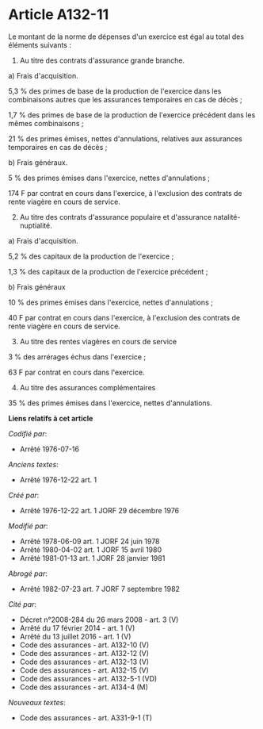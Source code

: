 # Article A132-11

Le montant de la norme de dépenses d'un exercice est égal au total des éléments suivants :

1. Au titre des contrats d'assurance grande branche.

a) Frais d'acquisition.

5,3 % des primes de base de la production de l'exercice dans les combinaisons autres que les assurances temporaires en cas de
décès ;

1,7 % des primes de base de la production de l'exercice précédent dans les mêmes combinaisons ;

21 % des primes émises, nettes d'annulations, relatives aux assurances temporaires en cas de décès ;

b) Frais généraux.

5 % des primes émises dans l'exercice, nettes d'annulations ;

174 F par contrat en cours dans l'exercice, à l'exclusion des contrats de rente viagère en cours de service.

2. Au titre des contrats d'assurance populaire et d'assurance natalité-nuptialité.

a) Frais d'acquisition.

5,2 % des capitaux de la production de l'exercice ;

1,3 % des capitaux de la production de l'exercice précédent ;

b) Frais généraux

10 % des primes émises dans l'exercice, nettes d'annulations ;

40 F par contrat en cours dans l'exercice, à l'exclusion des contrats de rente viagère en cours de service.

3. Au titre des rentes viagères en cours de service

3 % des arrérages échus dans l'exercice ;

63 F par contrat en cours dans l'exercice.

4. Au titre des assurances complémentaires

35 % des primes émises dans l'exercice, nettes d'annulations.

**Liens relatifs à cet article**

_Codifié par_:

  - Arrêté 1976-07-16

_Anciens textes_:

  - Arrêté 1976-12-22 art. 1

_Créé par_:

  - Arrêté 1976-12-22 art. 1 JORF 29 décembre 1976

_Modifié par_:

  - Arrêté 1978-06-09 art. 1 JORF 24 juin 1978
  - Arrêté 1980-04-02 art. 1 JORF 15 avril 1980
  - Arrêté 1981-01-13 art. 1 JORF 28 janvier 1981

_Abrogé par_:

  - Arrêté 1982-07-23 art. 7 JORF 7 septembre 1982

_Cité par_:

  - Décret n°2008-284 du 26 mars 2008 - art. 3 (V)
  - Arrêté du 17 février 2014 - art. 1 (V)
  - Arrêté du 13 juillet 2016 - art. 1 (V)
  - Code des assurances - art. A132-10 (V)
  - Code des assurances - art. A132-12 (V)
  - Code des assurances - art. A132-13 (V)
  - Code des assurances - art. A132-15 (V)
  - Code des assurances - art. A132-5-1 (VD)
  - Code des assurances - art. A134-4 (M)

_Nouveaux textes_:

  - Code des assurances - art. A331-9-1 (T)
